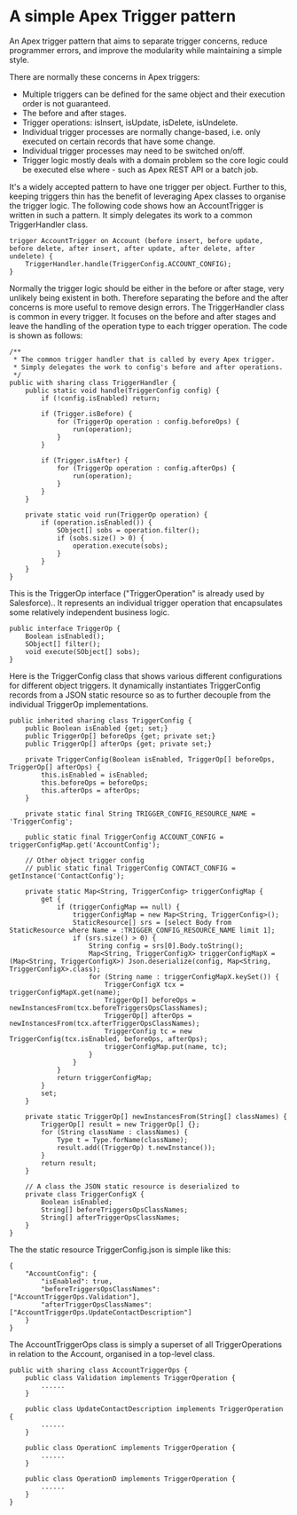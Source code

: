 # A simple Apex Trigger pattern
An Apex trigger pattern that aims to separate trigger concerns, reduce programmer errors, and improve the modularity while maintaining a simple style.

There are normally these concerns in Apex triggers:
* Multiple triggers can be defined for the same object and their execution order is not guaranteed.
* The before and after stages.
* Trigger operations: isInsert, isUpdate, isDelete, isUndelete.
* Individual trigger processes are normally change-based, i.e. only executed on certain records that have some change.
* Individual trigger processes may need to be switched on/off.
* Trigger logic mostly deals with a domain problem so the core logic could be executed else where - such as Apex REST API or a batch job.

It's a widely accepted pattern to have one trigger per object. Further to this, keeping triggers thin has the benefit of leveraging Apex classes to organise the trigger logic. The following code shows how an AccountTrigger is written in such a pattern. It simply delegates its work to a common TriggerHandler class.
```
trigger AccountTrigger on Account (before insert, before update, before delete, after insert, after update, after delete, after undelete) {
    TriggerHandler.handle(TriggerConfig.ACCOUNT_CONFIG);
}
```

Normally the trigger logic should be either in the before or after stage, very unlikely being existent in both. Therefore separating the before and the after concerns is more useful to remove design errors. The TriggerHandler class is common in every trigger. It focuses on the before and after stages and leave the handling of the operation type to each trigger operation. The code is shown as follows:
```
/**
 * The common trigger handler that is called by every Apex trigger.
 * Simply delegates the work to config's before and after operations.
 */
public with sharing class TriggerHandler {
    public static void handle(TriggerConfig config) {
        if (!config.isEnabled) return;
        
        if (Trigger.isBefore) {
            for (TriggerOp operation : config.beforeOps) {
                run(operation);
            }
        }
        
        if (Trigger.isAfter) {
            for (TriggerOp operation : config.afterOps) {
                run(operation);
            }
        }
    }
    
    private static void run(TriggerOp operation) {
        if (operation.isEnabled()) {
            SObject[] sobs = operation.filter();
            if (sobs.size() > 0) {
                operation.execute(sobs);
            }
        }
    }
}
```

This is the TriggerOp interface ("TriggerOperation" is already used by Salesforce).. It represents an individual trigger operation that encapsulates some relatively independent business logic.
```
public interface TriggerOp {
    Boolean isEnabled();
    SObject[] filter();
    void execute(SObject[] sobs);
}
```

Here is the TriggerConfig class that shows various different configurations for different object triggers. It dynamically instantiates TriggerConfig records from a JSON static resource so as to further decouple from the individual TriggerOp implementations.
```
public inherited sharing class TriggerConfig {
    public Boolean isEnabled {get; set;}
    public TriggerOp[] beforeOps {get; private set;}
    public TriggerOp[] afterOps {get; private set;}

    private TriggerConfig(Boolean isEnabled, TriggerOp[] beforeOps, TriggerOp[] afterOps) {
        this.isEnabled = isEnabled;
        this.beforeOps = beforeOps;
        this.afterOps = afterOps;
    }

    private static final String TRIGGER_CONFIG_RESOURCE_NAME = 'TriggerConfig';

    public static final TriggerConfig ACCOUNT_CONFIG = triggerConfigMap.get('AccountConfig');
    
    // Other object trigger config
    // public static final TriggerConfig CONTACT_CONFIG = getInstance('ContactConfig');
    
    private static Map<String, TriggerConfig> triggerConfigMap {
        get {
            if (triggerConfigMap == null) {
                triggerConfigMap = new Map<String, TriggerConfig>();
                StaticResource[] srs = [select Body from StaticResource where Name = :TRIGGER_CONFIG_RESOURCE_NAME limit 1];
                if (srs.size() > 0) {
                    String config = srs[0].Body.toString();
                    Map<String, TriggerConfigX> triggerConfigMapX = (Map<String, TriggerConfigX>) Json.deserialize(config, Map<String, TriggerConfigX>.class);
                    for (String name : triggerConfigMapX.keySet()) {
                        TriggerConfigX tcx = triggerConfigMapX.get(name);
                        TriggerOp[] beforeOps = newInstancesFrom(tcx.beforeTriggersOpsClassNames);
                        TriggerOp[] afterOps = newInstancesFrom(tcx.afterTriggerOpsClassNames);
                        TriggerConfig tc = new TriggerConfig(tcx.isEnabled, beforeOps, afterOps);
                        triggerConfigMap.put(name, tc);
                    }
                }
            }
            return triggerConfigMap;
        }
        set;
    }

    private static TriggerOp[] newInstancesFrom(String[] classNames) {
        TriggerOp[] result = new TriggerOp[] {};
        for (String className : classNames) {
            Type t = Type.forName(className);
            result.add((TriggerOp) t.newInstance());
        }
        return result;
    }

    // A class the JSON static resource is deserialized to
    private class TriggerConfigX {
        Boolean isEnabled;
        String[] beforeTriggersOpsClassNames;
        String[] afterTriggerOpsClassNames;
    }
}
```

The the static resource TriggerConfig.json is simple like this:
```
{
    "AccountConfig": {
        "isEnabled": true,
        "beforeTriggersOpsClassNames": ["AccountTriggerOps.Validation"],
        "afterTriggerOpsClassNames": ["AccountTriggerOps.UpdateContactDescription"]
    }
}
```

The AccountTriggerOps class is simply a superset of all TriggerOperations in relation to the Account, organised in a top-level class.
```
public with sharing class AccountTriggerOps {
    public class Validation implements TriggerOperation {
        ......
    }

    public class UpdateContactDescription implements TriggerOperation {
        ......
    }

    public class OperationC implements TriggerOperation {
        ......
    }

    public class OperationD implements TriggerOperation {
        ......
    }
}
```